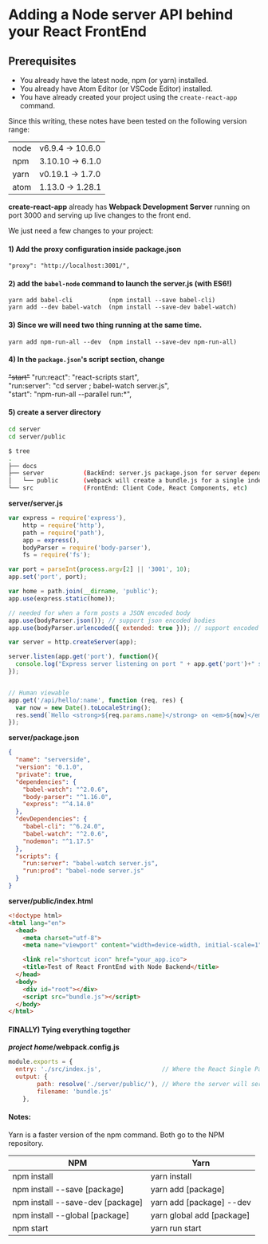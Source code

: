 # Adding a Node server API behind your React FrontEnd


## Prerequisites

- You already have the latest node, npm (or yarn) installed.
- You already have Atom Editor (or VSCode Editor) installed.
- You have already created your project using the `create-react-app` command.

Since this writing, these notes have been tested on the following version range:

| | |
| ----- | ------ |
| node | v6.9.4 -> 10.6.0 |
| npm | 3.10.10 -> 6.1.0 |
| yarn | v0.19.1 -> 1.7.0 |
| atom | 1.13.0 -> 1.28.1 |

__create-react-app__ already has __Webpack Development Server__ running on port 3000 and serving up live changes to the front end.

We just need a few changes to your project:

#### 1) Add the proxy configuration inside package.json
```
"proxy": "http://localhost:3001/",
```
#### 2) add the `babel-node` command to launch the server.js **(with ES6!)**
```
yarn add babel-cli          (npm install --save babel-cli)
yarn add --dev babel-watch  (npm install --save-dev babel-watch)
```

#### 3) Since we will need two thing running at the same time.
```
yarn add npm-run-all --dev  (npm install --save-dev npm-run-all)
```
#### 4) In the `package.json`'s script section, change

 ~~"start"~~ "run:react": "react-scripts start", <br/>
 "run:server": "cd server ; babel-watch server.js", <br/>
 "start": "npm-run-all --parallel run:*",


#### 5) create a server directory

```bash
cd server
cd server/public
```

```bash
$ tree
.
├── docs
├── server           (BackEnd: server.js package.json for server dependancies)
│   └── public       (webpack will create a bundle.js for a single index.html)
└── src              (FrontEnd: Client Code, React Components, etc)

```

__server/server.js__
```javascript
var express = require('express'),
    http = require('http'),
    path = require('path'),
    app = express(),
    bodyParser = require('body-parser'),
    fs = require('fs');

var port = parseInt(process.argv[2] || '3001', 10);
app.set('port', port);

var home = path.join(__dirname, 'public');
app.use(express.static(home));

// needed for when a form posts a JSON encoded body
app.use(bodyParser.json()); // support json encoded bodies
app.use(bodyParser.urlencoded({ extended: true })); // support encoded bodies

var server = http.createServer(app);

server.listen(app.get('port'), function(){
  console.log("Express server listening on port " + app.get('port')+" serving "+home);
});


// Human viewable
app.get('/api/hello/:name', function (req, res) {
  var now = new Date().toLocaleString();
  res.send(`Hello <strong>${req.params.name}</strong> on <em>${now}</em> from <strong>${req.headers.host}</strong>`);
});

```

__server/package.json__
```json
{
  "name": "serverside",
  "version": "0.1.0",
  "private": true,
  "dependencies": {
    "babel-watch": "^2.0.6",
    "body-parser": "^1.16.0",
    "express": "^4.14.0"
  },
  "devDependencies": {
    "babel-cli": "^6.24.0",
    "babel-watch": "^2.0.6",
    "nodemon": "^1.17.5"
  },
  "scripts": {
    "run:server": "babel-watch server.js",
    "run:prod": "babel-node server.js"
  }
}
```

__server/public/index.html__
```html
<!doctype html>
<html lang="en">
  <head>
    <meta charset="utf-8">
    <meta name="viewport" content="width=device-width, initial-scale=1">

    <link rel="shortcut icon" href="your_app.ico">
    <title>Test of React FrontEnd with Node Backend</title>
  </head>
  <body>
    <div id="root"></div>
    <script src="bundle.js"></script>
  </body>
</html>

```
#### FINALLY) Tying everything together

__*project home*/webpack.config.js__
```javascript
module.exports = {
  entry: './src/index.js',                 // Where the React Single Page App starts
  output: {
        path: resolve('./server/public/'), // Where the server will server up static content
        filename: 'bundle.js'
    },
```

#### Notes:
[using-create-react-app-with-a-server]: https://www.fullstackreact.com/articles/using-create-react-app-with-a-server/


Yarn is a faster version of the npm command. Both go to the NPM repository.

| NPM | Yarn |
| ---------- | ------------ |
npm install  | yarn install
npm install --save [package] | yarn add [package]
npm install --save-dev [package] | yarn add [package] --dev
npm install --global [package] | yarn global add [package]
npm start | yarn run start |
